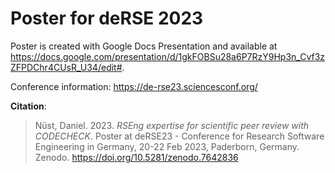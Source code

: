 # Poster for deRSE 2023

Poster is created with Google Docs Presentation and available at <https://docs.google.com/presentation/d/1gkFOBSu28a6P7RzY9Hp3n_Cvf3zZFPDChr4CUsR_U34/edit#>.

Conference information: <https://de-rse23.sciencesconf.org/>

**Citation**:

> Nüst, Daniel. 2023. _RSEng expertise for scientific peer review with CODECHECK_. Poster at deRSE23 - Conference for Research Software Engineering in Germany, 20-22 Feb 2023, Paderborn, Germany. Zenodo. https://doi.org/10.5281/zenodo.7642836
